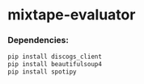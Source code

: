 # mixtape-evaluator

### Dependencies:

```bash
pip install discogs_client
pip install beautifulsoup4
pip install spotipy
```